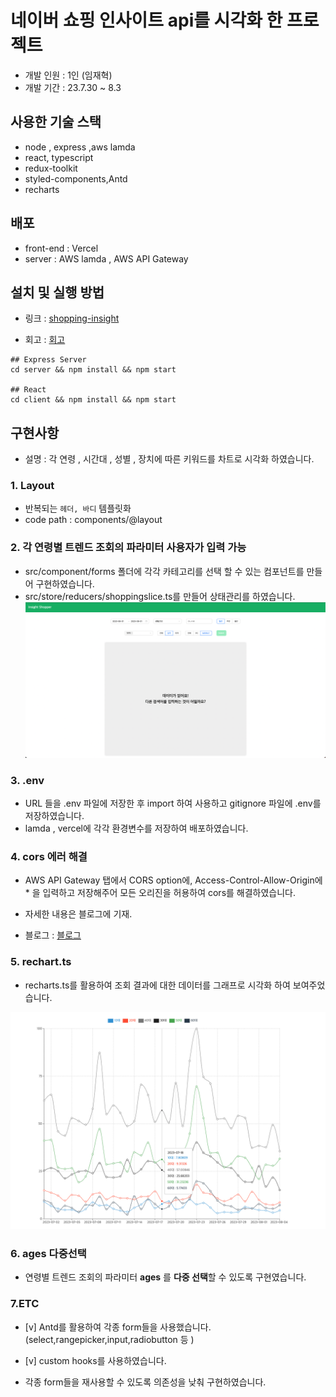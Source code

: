 # 네이버 쇼핑 인사이트 api를 시각화 한 프로젝트

- 개발 인원 : 1인 (임재혁)
- 개발 기간 : 23.7.30 ~ 8.3

## 사용한 기술 스택

- node , express ,aws lamda
- react, typescript
- redux-toolkit
- styled-components,Antd
- recharts

## 배포

- front-end : Vercel
- server : AWS lamda , AWS API Gateway

## 설치 및 실행 방법

- 링크 : [shopping-insight](https://smart-shopping-analyze-f4uv-k7zw23l7a-jaehyuksssss.vercel.app/)

- 회고 : [회고](https://jaehyuksss.tistory.com/26)

```
## Express Server
cd server && npm install && npm start

## React
cd client && npm install && npm start
```

## 구현사항

- 설명 : 각 연령 , 시간대 , 성별 , 장치에 따른 키워드를 차트로 시각화 하였습니다.

### 1. Layout

- 반복되는 `헤더, 바디` 템플릿화
- code path : components/@layout

### 2. 각 연령별 트렌드 조회의 파라미터 사용자가 입력 가능

- src/component/forms 폴더에 각각 카테고리를 선택 할 수 있는 컴포넌트를 만들어 구현하였습니다.
- src/store/reducers/shoppingslice.ts를 만들어 상태관리를 하였습니다.
  ![view_1](./client/public/assets/shopping1.png)

### 3. .env

- URL 들을 .env 파일에 저장한 후 import 하여 사용하고 gitignore 파일에 .env를 저장하였습니다.
- lamda , vercel에 각각 환경변수를 저장하여 배포하였습니다.

### 4. cors 에러 해결

- AWS API Gateway 탭에서 CORS option에, Access-Control-Allow-Origin에 \* 을 입력하고 저장해주어 모든 오리진을 허용하여 cors를 해결하였습니다.

- 자세한 내용은 블로그에 기재.
- 블로그 : [블로그](https://jaehyuksss.tistory.com/26)

### 5. rechart.ts

- recharts.ts를 활용하여 조회 결과에 대한 데이터를 그래프로 시각화 하여 보여주었습니다.

![view_1](./client/public/assets/shopping2.png)

### 6. ages 다중선택

- 연령별 트렌드 조회의 파라미터 **ages** 를 **다중 선택**할 수 있도록 구현였습니다.

### 7.ETC

- [v] Antd를 활용하여 각종 form들을 사용했습니다.(select,rangepicker,input,radiobutton 등 )

- [v] custom hooks를 사용하였습니다.

- 각종 form들을 재사용할 수 있도록 의존성을 낮춰 구현하였습니다.
